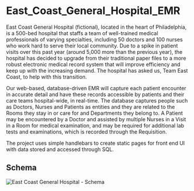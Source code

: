 # East_Coast_General_Hospital_EMR
East Coast General Hospital (fictional), located in the heart of Philadelphia, is a 500-bed hospital that staffs a team of well-trained medical professionals of varying specialties, 
including 50 doctors and 100 nurses who work hard to serve their local community. Due to a spike in patient visits over this past year (around 5,000 more than the previous year), 
the hospital has decided to upgrade from their traditional paper files to a more robust electronic medical record system that will improve efficiency and keep up with the increasing demand. 
The hospital has asked us, Team East Coast, to help with this transition. 

Our web-based, database-driven EMR will capture each patient encounter in accurate detail and have these records accessible by patients and their care teams hospital-wide, in real-time. 
The database captures people such as Doctors, Nurses and Patients as entities and they are related to the Rooms they stay in or care for and Departments they belong to. A Patient may be 
encountered by a Doctor and assisted by multiple Nurses in a Visit in a Room for medical examination, and may be required for additional lab tests and examinations, which is recorded through the Requisition.

The project uses simple handlebars to create static pages for front end UI with data stored and accessed through SQL.

## Schema

![East Coast General Hospital - Schema](https://github.com/lance201/East_Coast_General_Hospital_EMR/assets/76983763/b0896f54-d316-4497-83ac-d5fadc128f84)
